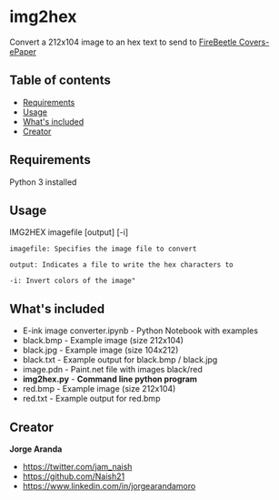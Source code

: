 # img2hex
Convert a 212x104 image to an hex text to send to [FireBeetle Covers-ePaper](https://www.dfrobot.com/wiki/index.php/FireBeetle_Covers-ePaper_Black%26White%26Red_Display_Module_SKU:_DFR0531)


## Table of contents

- [Requirements](#requirements)
- [Usage](#usage)
- [What's included](#whats-included)
- [Creator](#creator)


## Requirements

Python 3 installed


## Usage

IMG2HEX imagefile [output] [-i]

    imagefile: Specifies the image file to convert
  
    output: Indicates a file to write the hex characters to
  
    -i: Invert colors of the image"


## What's included

- E-ink image converter.ipynb - Python Notebook with examples
- black.bmp                   - Example image (size 212x104)
- black.jpg                   - Example image (size 104x212)
- black.txt                   - Example output for black.bmp / black.jpg
- image.pdn                   - Paint.net file with images black/red
- **img2hex.py**              - **Command line python program**
- red.bmp                     - Example image (size 212x104)
- red.txt                     - Example output for red.bmp


## Creator

**Jorge Aranda**

- <https://twitter.com/jam_naish>
- <https://github.com/Naish21>
- <https://www.linkedin.com/in/jorgearandamoro>
